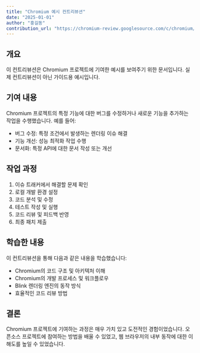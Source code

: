 ```yaml
---
title: "Chromium 예시 컨트리뷰션"
date: "2025-01-01"
author: "홍길동"
contribution_url: "https://chromium-review.googlesource.com/c/chromium/src/+/example"
---
```


## 개요

이 컨트리뷰션은 Chromium 프로젝트에 기여한 예시를 보여주기 위한 문서입니다. 실제 컨트리뷰션이 아닌 가이드용 예시입니다.

## 기여 내용

Chromium 프로젝트의 특정 기능에 대한 버그를 수정하거나 새로운 기능을 추가하는 작업을 수행했습니다. 예를 들어:

- 버그 수정: 특정 조건에서 발생하는 렌더링 이슈 해결
- 기능 개선: 성능 최적화 작업 수행
- 문서화: 특정 API에 대한 문서 작성 또는 개선

## 작업 과정

1. 이슈 트래커에서 해결할 문제 확인
2. 로컬 개발 환경 설정
3. 코드 분석 및 수정
4. 테스트 작성 및 실행
5. 코드 리뷰 및 피드백 반영
6. 최종 패치 제출

## 학습한 내용

이 컨트리뷰션을 통해 다음과 같은 내용을 학습했습니다:

- Chromium의 코드 구조 및 아키텍처 이해
- Chromium의 개발 프로세스 및 워크플로우
- Blink 렌더링 엔진의 동작 방식
- 효율적인 코드 리뷰 방법

## 결론

Chromium 프로젝트에 기여하는 과정은 매우 가치 있고 도전적인 경험이었습니다. 오픈소스 프로젝트에 참여하는 방법을 배울 수 있었고, 웹 브라우저의 내부 동작에 대한 이해도를 높일 수 있었습니다. 